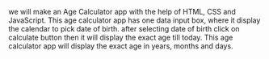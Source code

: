 we will make an Age Calculator app with the help of HTML, CSS and JavaScript. This age calculator app has one data input box, where it display the calendar to pick date of birth. after selecting date of birth click on calculate button then it will display the exact age till today.
This age calculator app will display the exact age in years, months and days.